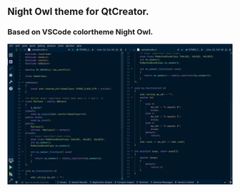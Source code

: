 ## Night Owl theme for QtCreator.
### Based on VSCode colortheme Night Owl.
![](qt-creator-night-owl.png)
